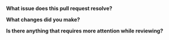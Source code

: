 <!--
Thank you for submitting a pull request.

Before continuing, please read the guidelines:
https://github.com/ericgio/react-bootstrap-typeahead/blob/master/CONTRIBUTING.md#pull-requests

If the pull request contains code please make sure there is an issue that we agreed to resolve (if it is a documentation improvement there is no need for an issue).

Please answer the questions below.
-->

**What issue does this pull request resolve?**


**What changes did you make?**


**Is there anything that requires more attention while reviewing?**
